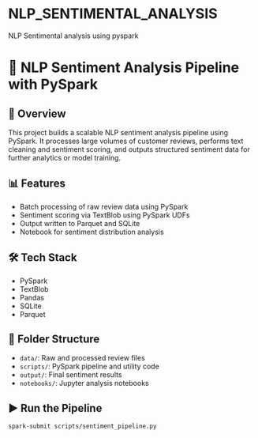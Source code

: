 # NLP_SENTIMENTAL_ANALYSIS
NLP Sentimental analysis using pyspark
# 🧠 NLP Sentiment Analysis Pipeline with PySpark

## 🚀 Overview
This project builds a scalable NLP sentiment analysis pipeline using PySpark. It processes large volumes of customer reviews, performs text cleaning and sentiment scoring, and outputs structured sentiment data for further analytics or model training.

## 📊 Features
- Batch processing of raw review data using PySpark
- Sentiment scoring via TextBlob using PySpark UDFs
- Output written to Parquet and SQLite
- Notebook for sentiment distribution analysis

## 🛠️ Tech Stack
- PySpark
- TextBlob
- Pandas
- SQLite
- Parquet

## 📁 Folder Structure
- `data/`: Raw and processed review files
- `scripts/`: PySpark pipeline and utility code
- `output/`: Final sentiment results
- `notebooks/`: Jupyter analysis notebooks

## ▶️ Run the Pipeline
```bash
spark-submit scripts/sentiment_pipeline.py

